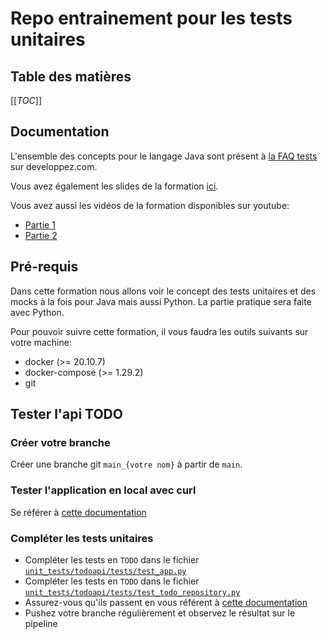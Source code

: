 # Repo entrainement pour les tests unitaires

## Table des matières

[[_TOC_]]

## Documentation

L'ensemble des concepts pour le langage Java sont présent à [la FAQ tests](https://java.developpez.com/faq/tests/) sur developpez.com.

Vous avez également les slides de la formation [ici](./slides_formation.pdf).

Vous avez aussi les vidéos de la formation disponibles sur youtube:
* [Partie 1](https://youtu.be/riikMWhuJGg)
* [Partie 2](https://youtu.be/4P0xjcOALjY)

## Pré-requis

Dans cette formation nous allons voir le concept des tests unitaires et des mocks à la fois pour Java mais aussi Python. La partie pratique sera faite avec Python.

Pour pouvoir suivre cette formation, il vous faudra les outils suivants sur votre machine:

* docker (>= 20.10.7)
* docker-compose (>= 1.29.2)
* git

## Tester l'api TODO

### Créer votre branche

Créer une branche git `main_{votre nom}` à partir de `main`.

### Tester l'application en local avec curl

Se référer à [cette documentation](./todoapi/README.md)

### Compléter les tests unitaires

* Compléter les tests en `TODO` dans le fichier [`unit_tests/todoapi/tests/test_app.py`](./todoapi/tests/test_app.py)
* Compléter les tests en `TODO` dans le fichier [`unit_tests/todoapi/tests/test_todo_repository.py`](./todoapi/tests/test_todo_repository.py)
* Assurez-vous qu'ils passent en vous référent à [cette documentation](./todoapi/README.md)
* Pushez votre branche régulièrement et observez le résultat sur le pipeline
